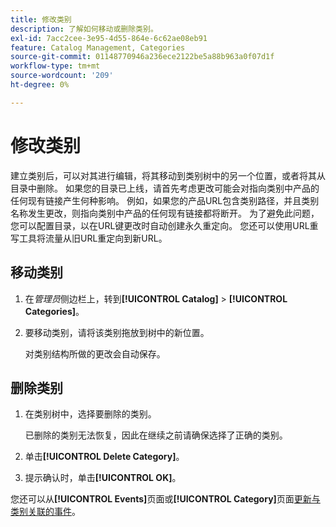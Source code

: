 ```yaml
---
title: 修改类别
description: 了解如何移动或删除类别。
exl-id: 7acc2cee-3e95-4d55-864e-6c62ae08eb91
feature: Catalog Management, Categories
source-git-commit: 01148770946a236ece2122be5a88b963a0f07d1f
workflow-type: tm+mt
source-wordcount: '209'
ht-degree: 0%

---
```


# 修改类别

建立类别后，可以对其进行编辑，将其移动到类别树中的另一个位置，或者将其从目录中删除。 如果您的目录已上线，请首先考虑更改可能会对指向类别中产品的任何现有链接产生何种影响。 例如，如果您的产品URL包含类别路径，并且类别名称发生更改，则指向类别中产品的任何现有链接都将断开。 为了避免此问题，您可以配置目录，以在URL键更改时自动创建永久重定向。 您还可以使用URL重写工具将流量从旧URL重定向到新URL。

## 移动类别

1. 在&#x200B;_管理员_&#x200B;侧边栏上，转到&#x200B;**[!UICONTROL Catalog]** > **[!UICONTROL Categories]**。

1. 要移动类别，请将该类别拖放到树中的新位置。

   对类别结构所做的更改会自动保存。

## 删除类别

1. 在类别树中，选择要删除的类别。

   已删除的类别无法恢复，因此在继续之前请确保选择了正确的类别。

1. 单击&#x200B;**[!UICONTROL Delete Category]**。

1. 提示确认时，单击&#x200B;**[!UICONTROL OK]**。

您还可以从&#x200B;**[!UICONTROL Events]**&#x200B;页面或&#x200B;**[!UICONTROL Category]**&#x200B;页面[更新与类别关联的事件](../merchandising-promotions/event-create.md#create-and-update-events)。
